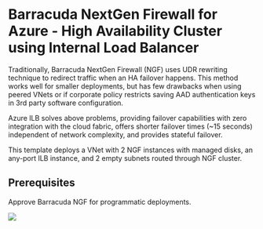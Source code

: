 # Barracuda NextGen Firewall for Azure - High Availability Cluster using Internal Load Balancer

Traditionally, Barracuda NextGen Firewall (NGF) uses UDR rewriting technique to redirect traffic when an HA failover happens. This method works well for smaller deployments, but has few drawbacks when using peered VNets or if corporate policy restricts saving AAD authentication keys in 3rd party software configuration.

Azure ILB solves above problems, providing failover capabilities with zero integration with the cloud fabric, offers shorter failover times (~15 seconds) independent of network complexity, and provides stateful failover.

This template deploys a VNet with 2 NGF instances with managed disks, an any-port ILB instance, and 2 empty subnets routed through NGF cluster.

## Prerequisites

Approve Barracuda NGF for programmatic deployments.


<a href="https://portal.azure.com/#create/Microsoft.Template/uri/https%3A%2F%2Fraw.githubusercontent.com%2Fbarracudanetworks%2Fngf-azure-templates%2Ftree%2Fha-ilb%2FHA%20ILB%2Fazuredeploy.json" target="_blank"><img src="http://azuredeploy.net/deploybutton.png"/></a>
